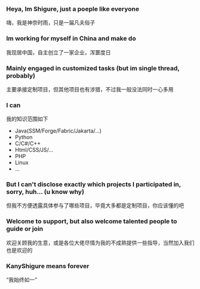 ### Heya, Im Shigure, just a poeple like everyone
嗨，我是神奈时雨，只是一届凡夫俗子
### Im working for myself in China and make do
我现居中国，自主创立了一家企业，浑噩度日
### Mainly engaged in customized tasks (but im single thread, probably)
主要承接定制项目，但其他项目也有涉猎，不过我一般没法同时一心多用
### I can
我的知识范围如下
* Java(SSM/Forge/Fabric/Jakarta/...)
* Python
* C/C#/C++
* Html/CSS/JS/...
* PHP
* Linux
* ...
### But I can't disclose exactly which projects I participated in, sorry, huh... (u know why)
但我不方便透露具体参与了哪些项目，毕竟大多都是定制项目，你应该懂的吧
### Welcome to support, but also welcome talented people to guide or join
欢迎关顾我的生意，或是各位大佬尽情为我的不成熟提供一些指导，当然加入我们也是欢迎的
### KanyShigure means forever
“我始终如一”
